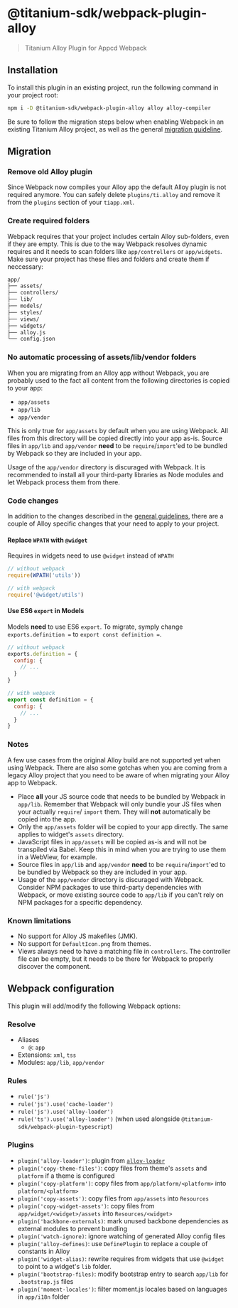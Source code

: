 # @titanium-sdk/webpack-plugin-alloy

> Titanium Alloy Plugin for Appcd Webpack

## Installation

To install this plugin in an existing project, run the following command in your project root:

```sh
npm i -D @titanium-sdk/webpack-plugin-alloy alloy alloy-compiler
```

Be sure to follow the migration steps below when enabling Webpack in an existing Titanium Alloy project, as well as the general [migration guideline](https://github.com/appcelerator/appcd-plugin-webpack/blob/develop/migration.md).

## Migration

### Remove old Alloy plugin

Since Webpack now compiles your Alloy app the default Alloy plugin is not required anymore. You can safely delete `plugins/ti.alloy` and remove it from the `plugins` section of your `tiapp.xml`.

### Create required folders

Webpack requires that your project includes certain Alloy sub-folders, even if they are empty. This is due to the way Webpack resolves dynamic requires and it needs to scan folders like `app/controllers` or `app/widgets`. Make sure your project has these files and folders and create them if neccessary:

```txt
app/
├── assets/
├── controllers/
├── lib/
├── models/
├── styles/
├── views/
├── widgets/
├── alloy.js
└── config.json
```

### No automatic processing of assets/lib/vendor folders

When you are migrating from an Alloy app without Webpack, you are probably used to the fact all content from the following directories is copied to your app:

- `app/assets`
- `app/lib`
- `app/vendor`

This is only true for `app/assets` by default when you are using Webpack. All files from this directory will be copied directly into your app as-is. Source files in `app/lib` and `app/vendor` **need** to be `require`/`import`'ed to be bundled by Webpack so they are included in your app.

Usage of the `app/vendor` directory is discuraged with Webpack. It is recommended to install all your third-party libraries as Node modules and let Webpack process them from there.

### Code changes

In addition to the changes described in the [general guidelines](https://github.com/appcelerator/appcd-plugin-webpack/blob/develop/migration.md), there are a couple of Alloy specific changes that your need to apply to your project.

#### Replace `WPATH` with `@widget`

Requires in widgets need to use `@widget` instead of `WPATH`

```js
// without webpack
require(WPATH('utils'))

// with webpack
require('@widget/utils')
```

#### Use ES6 `export` in Models

Models **need** to use ES6 `export`. To migrate, symply change `exports.definition =` to `export const definition =`.

```js
// without webpack
exports.definition = {
  config: {
    // ...
  }
}

// with webpack
export const definition = {
  config: {
    // ...
  }
}
```

### Notes

A few use cases from the original Alloy build are not supported yet when using Webpack. There are also some gotchas when you are coming from a legacy Alloy project that you need to be aware of when migrating your Alloy app to Webpack.

- Place **all** your JS source code that needs to be bundled by Webpack in `app/lib`. Remember that Webpack will only bundle your JS files when your actually `require`/ `import` them. They will **not** automatically be copied into the app.
- Only the `app/assets` folder will be copied to your app directly. The same applies to widget's `assets` directory.
- JavaScript files in `app/assets` will be copied as-is and will not be transpiled via Babel. Keep this in mind when you are trying to use them in a WebView, for example.
- Source files in `app/lib` and `app/vendor` **need** to be `require`/`import`'ed to be bundled by Webpack so they are included in your app.
- Usage of the `app/vendor` directory is discuraged with Webpack. Consider NPM packages to use third-party dependencies with Webpack, or move existing source code to `app/lib` if you can't rely on NPM packages for a specific dependency.

### Known limitations

- No support for Alloy JS makefiles (JMK).
- No support for `DefaultIcon.png` from themes.
- Views always need to have a matching file in `controllers`. The controller file can be empty, but it needs to be there for Webpack to properly discover the component.

## Webpack configuration

This plugin will add/modify the following Webpack options:

### Resolve

- Aliases
  - `@`: `app`
- Extensions: `xml`, `tss`
- Modules: `app/lib`, `app/vendor`

### Rules

- `rule('js')`
- `rule('js').use('cache-loader')`
- `rule('js').use('alloy-loader')`
- `rule('ts').use('alloy-loader')` (when used alongside `@titanium-sdk/webpack-plugin-typescript`)

### Plugins

- `plugin('alloy-loader')`: plugin from [`alloy-loader`](https://github.com/appcelerator/alloy-loader/blob/develop/lib/plugin.js)
- `plugin('copy-theme-files')`: copy files from theme's `assets` and `platform` if a theme is configured
- `plugin('copy-platform')`: copy files from `app/platform/<platform>` into `platform/<platform>`
- `plugin('copy-assets')`: copy files from `app/assets` into `Resources`
- `plugin('copy-widget-assets')`: copy files from `app/widget/<widget>/assets` into `Resources/<widget>`
- `plugin('backbone-externals)`: mark unused backbone dependencies as external modules to prevent bundling
- `plugin('watch-ignore)`: ignore watching of generated Alloy config files
- `plugin('alloy-defines)`: use `DefinePlugin` to replace a couple of constants in Alloy
- `plugin('widget-alias)`: rewrite requires from widgets that use `@widget` to point to a widget's `lib` folder.
- `plugin('bootstrap-files)`: modify bootstrap entry to search `app/lib` for `.bootstrap.js` files
- `plugin('moment-locales')`: filter moment.js locales based on languages in `app/i18n` folder

